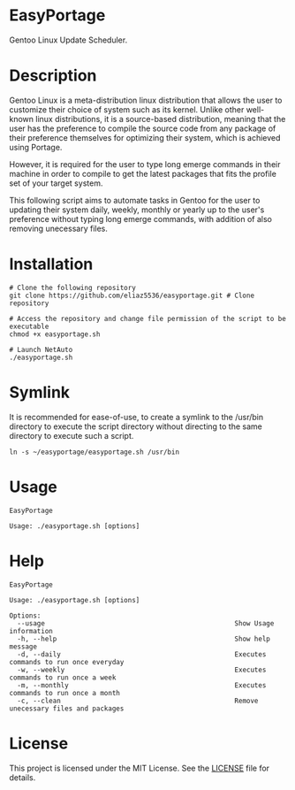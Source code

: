 # EasyPortage
Gentoo Linux Update Scheduler.

# Description
Gentoo Linux is a meta-distribution linux distribution that allows the user to customize their choice of system such as its kernel. Unlike other well-known linux distributions, it is a source-based distribution, meaning that the user has the preference to compile the source code from any package of their preference themselves for optimizing their system, which is achieved using Portage. 

However, it is required for the user to type long emerge commands in their machine in order to compile to get the latest packages that fits the profile set of your target system.

This following script aims to automate tasks in Gentoo for the user to updating their system daily, weekly, monthly or yearly up to the user's preference without typing long emerge commands, with addition of also removing unecessary files.

# Installation
```
# Clone the following repository
git clone https://github.com/eliaz5536/easyportage.git # Clone repository

# Access the repository and change file permission of the script to be executable
chmod +x easyportage.sh 

# Launch NetAuto
./easyportage.sh
```

# Symlink
It is recommended for ease-of-use, to create a symlink to the /usr/bin directory to execute the script directory without directing to the same directory to execute such a script.
```
ln -s ~/easyportage/easyportage.sh /usr/bin
```

# Usage
```
EasyPortage

Usage: ./easyportage.sh [options]
```

# Help
```
EasyPortage

Usage: ./easyportage.sh [options]

Options:
  --usage                                                Show Usage information
  -h, --help                                             Show help message
  -d, --daily                                            Executes commands to run once everyday
  -w, --weekly                                           Executes commands to run once a week
  -m, --monthly                                          Executes commands to run once a month
  -c, --clean                                            Remove unecessary files and packages

```

# License
This project is licensed under the MIT License. See the [LICENSE](LICENSE) file for details.
